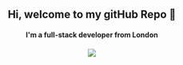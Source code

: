 <h2 align="center">Hi, welcome to my gitHub Repo 👋</h2>

<h4 align="center">I'm a full-stack developer from London<h4>
  
<p align="center">
  <img src="https://github-readme-stats.vercel.app/api?username=bravint&show_icons=true&theme=github_dark&hide=contribs,stars&hide-border=true" />
</p>
